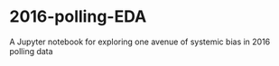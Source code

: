 # 2016-polling-EDA
A Jupyter notebook for exploring one avenue of systemic bias in 2016 polling data
